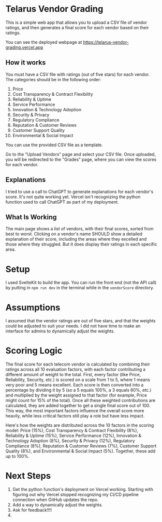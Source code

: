 # Telarus Vendor Grading

This is a simple web app that allows you to upload a CSV file of vendor ratings, and then generates a final score for each vendor based on their ratings.

You can see the deployed webpage at https://telarus-vendor-grading.vercel.app

## How it works

You must have a CSV file with ratings (out of five stars) for each vendor. The categories should be in the following order:

1. Price
2. Cost Transparency & Contract Flexibility
3. Reliability & Uptime
4. Service Performance
5. Innovation & Technology Adoption
6. Security & Privacy
7. Regulatory Compliance
8. Reputation & Customer Reviews
9. Customer Support Quality
10. Environmental & Social Impact

You can use the provided CSV file as a template.

Go to the "Upload Vendors" page and select your CSV file. Once uploaded, you will be redirected to the "Grades" page, where you can view the scores for each vendor.

## Explanations

I tried to use a call to ChatGPT to generate explanations for each vendor's score. It's not quite working yet. Vercel isn't recognizing the python function used to call ChatGPT as part of my deployment.

## What Is Working

The main page shows a list of vendors, with their final scores, sorted from best to worst. Clicking on a vendor's name SHOULD show a detailed explanation of their score, including the areas where they excelled and those where they struggled. But it does display their ratings in each specific area.

# Setup

I used SvelteKit to build the app. You can run the front end (not the API call) by putting in `npm run dev` in the terminal while in the `vendorScore` directory.

# Assumptions

I assumed that the vendor ratings are out of five stars, and that the weights could be adjusted to suit your needs. I did not have time to make an interface for admins to dynamically adjust the weights.

# Scoring Logic

The final score for each telecom vendor is calculated by combining their ratings across all 10 evaluation factors, with each factor contributing a different amount of weight to the total. First, every factor (like Price, Reliability, Security, etc.) is scored on a scale from 1 to 5, where 1 means very poor and 5 means excellent. Each score is then converted into a percentage by dividing it by 5 (so a 5 equals 100%, a 3 equals 60%, etc.) and multiplied by the weight assigned to that factor (for example, Price might count for 15% of the total). Once all these weighted contributions are calculated, they are added together to get a single final score out of 100. This way, the most important factors influence the overall score more heavily, while less critical factors still play a role but have less impact.

Here's how the weights are distributed across the 10 factors in the scoring model: Price (15%), Cost Transparency & Contract Flexibility (8%), Reliability & Uptime (15%), Service Performance (12%), Innovation & Technology Adoption (8%), Security & Privacy (12%), Regulatory Compliance (8%), Reputation & Customer Reviews (7%), Customer Support Quality (8%), and Environmental & Social Impact (5%). Together, these add up to 100%.

# Next Steps

1. Get the python function's deployment on Vercel working. Starting with figuring out why Vercel stopped recognizing my CI/CD pipeline connection when GitHub updates the repo.
2. Add a way to dynamically adjust the weights.
3. Ask for feedback!!!!
4. 